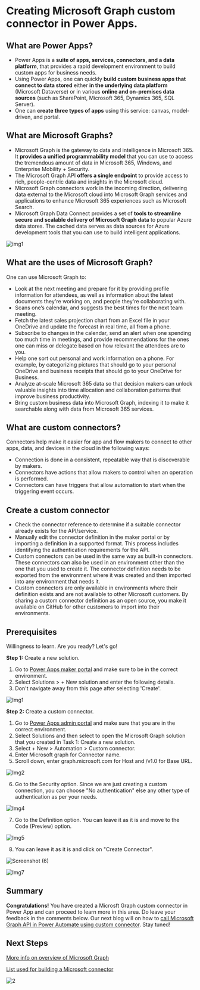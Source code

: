 # Creating Microsoft Graph custom connector in Power Apps.

## What are Power Apps?
* Power Apps is a **suite of apps, services, connectors, and a data platform**, that provides a rapid development environment to build custom apps for business needs. 
* Using Power Apps, one can quickly **build custom business apps that connect to data stored** either **in the underlying data platform** (Microsoft Dataverse) or in various **online and on-premises data sources** (such as SharePoint, Microsoft 365, Dynamics 365, SQL Server). 
* One can **create three types of apps** using this service: canvas, model-driven, and portal. 

## What are Microsoft Graphs?
* Microsoft Graph is the gateway to data and intelligence in Microsoft 365. It **provides a unified programmability model** that you can use to access the tremendous amount of data in Microsoft 365, Windows, and Enterprise Mobility + Security.
* The Microsoft Graph API **offers a single endpoint** to provide access to rich, people-centric data and insights in the Microsoft cloud.
* Microsoft Graph connectors work in the incoming direction, delivering data external to the Microsoft cloud into Microsoft Graph services and applications to enhance Microsoft 365 experiences such as Microsoft Search.
* Microsoft Graph Data Connect provides a set of **tools to streamline secure and scalable delivery of Microsoft Graph data** to popular Azure data stores. The cached data serves as data sources for Azure development tools that you can use to build intelligent applications.

![img1](https://user-images.githubusercontent.com/58803999/172055576-a3100eea-e65d-4e97-937d-606b5d0f55e1.png)

## What are the uses of Microsoft Graph?
One can use Microsoft Graph to:
* Look at the next meeting and prepare for it by providing profile information for attendees, as well as information about the latest documents they're working on, and people they're collaborating with.
* Scans one’s calendar, and suggests the best times for the next team meeting.
* Fetch the latest sales projection chart from an Excel file in your OneDrive and update the forecast in real time, all from a phone.
* Subscribe to changes in the calendar, send an alert when one spending too much time in meetings, and provide recommendations for the ones one can miss or delegate based on how relevant the attendees are to you.
* Help one sort out personal and work information on a phone. For example, by categorizing pictures that should go to your personal OneDrive and business receipts that should go to your OneDrive for Business.
* Analyze at-scale Microsoft 365 data so that decision makers can unlock valuable insights into time allocation and collaboration patterns that improve business productivity.
* Bring custom business data into Microsoft Graph, indexing it to make it searchable along with data from Microsoft 365 services.

## What are custom connectors?
Connectors help make it easier for app and flow makers to connect to other apps, data, and devices in the cloud in the following ways:
* Connection is done in a consistent, repeatable way that is discoverable by makers.
* Connectors have actions that allow makers to control when an operation is performed.
* Connectors can have triggers that allow automation to start when the triggering event occurs.

## Create a custom connector
* Check the connector reference to determine if a suitable connector already exists for the API/service.
* Manually edit the connector definition in the maker portal or by importing a definition in a supported format. This process includes identifying the authentication requirements for the API.
* Custom connectors can be used in the same way as built-in connectors. These connectors can also be used in an environment other than the one that you used to create it. The connector definition needs to be exported from the environment where it was created and then imported into any environment that needs it. 
* Custom connectors are only available in environments where their definition exists and are not available to other Microsoft customers. By sharing a custom connector definition as an open source, you make it available on GitHub for other customers to import into their environments. 

## Prerequisites
Willingness to learn. Are you ready? Let's go!

**Step 1:** Create a new solution.
1. Go to [Power Apps maker portal](https://make.powerapps.com/) and make sure to be in the correct environment.
2. Select Solutions > + New solution and enter the following details. 
3. Don't navigate away from this page after selecting 'Create'.

![Img1](https://user-images.githubusercontent.com/58803999/172183894-ace14d0e-8283-4d03-b0d2-9b9cd52826e8.png)

**Step 2:** Create a custom connector.
1. Go to [Power Apps admin portal](https://make.powerapps.com/) and make sure that you are in the correct environment.
2. Select Solutions and then select to open the Microsoft Graph solution that you created in Task 1: Create a new solution.
3. Select + New > Automation > Custom connector.
4. Enter Microsoft graph for Connector name.
5. Scroll down, enter graph.microsoft.com for Host and /v1.0 for Base URL.

![Img2](https://user-images.githubusercontent.com/58803999/172184483-39298b7d-4e31-4bc5-90e1-74ce1521759a.png)

6. Go to the Security option. Since we are just creating a custom connection, you can choose "No authentication" else any other type of authentication as per your needs.

![Img4](https://user-images.githubusercontent.com/58803999/172185436-b5293f9f-4754-4aeb-965d-ae33d2531875.png)

7. Go to the Definition option. You can leave it as it is and move to the Code (Preview) option.

![Img5](https://user-images.githubusercontent.com/58803999/172186091-85c88a0a-25e8-4f5d-93ab-8958acce6d8f.png)

8. You can leave it as it is and click on "Create Connector".

![Screenshot (6)](https://user-images.githubusercontent.com/58803999/172186743-3f2b25fb-6187-454d-aa08-a98184a469e9.png)

![Img7](https://user-images.githubusercontent.com/58803999/172187284-6c7d0416-0f20-40fa-b1c6-9658351936dd.png)

## Summary
**Congratulations!** You have created a Microsft Graph custom connector in Power App and can proceed to learn more in this area. Do leave your feedback in the comments below. Our next blog will on how to [call Microsoft Graph API in Power Automate using custom connector](https://github.com/viviana2419/Dev.To-blog-series-/blob/main/Blog4.md). Stay tuned!

## Next Steps
[More info on overview of Microsoft Graph](https://docs.microsoft.com/en-us/graph/overview)

[List used for building a Microsoft connector](https://docs.microsoft.com/en-us/graph/api/insights-list-used/)

![2](https://user-images.githubusercontent.com/58803999/172188546-3b608b51-1d64-4719-a614-e84a3eda6db7.jpg)

